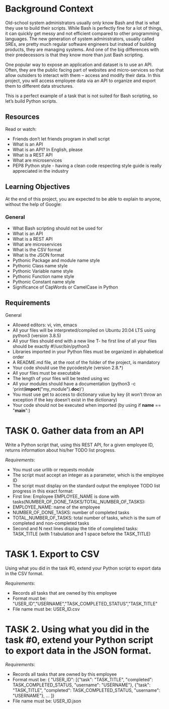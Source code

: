 # Background Context


Old-school system administrators usually only know Bash and that is what they use to build their scripts. While Bash is perfectly fine for a lot of things, it can quickly get messy and not efficient compared to other programming languages. The new generation of system administrators, usually called SREs, are pretty much regular software engineers but instead of building products, they are managing systems. And one of the big differences with their predecessors is that they know more than just Bash scripting.

One popular way to expose an application and dataset is to use an API. Often, they are the public facing part of websites and micro-services so that allow outsiders to interact with them – access and modify their data. In this project, you will access employee data via an API to organize and export them to different data structures.

This is a perfect example of a task that is not suited for Bash scripting, so let’s build Python scripts.

## Resources
Read or watch:

- Friends don’t let friends program in shell script
- What is an API
- What is an API? In English, please
- What is a REST API
- What are microservices
- PEP8 Python style - having a clean code respecting style guide is really appreciated in the industry

## Learning Objectives
At the end of this project, you are expected to be able to explain to anyone, without the help of Google:

### General
- What Bash scripting should not be used for
- What is an API
- What is a REST API
- What are microservices
- What is the CSV format
- What is the JSON format
- Pythonic Package and module name style
- Pythonic Class name style
- Pythonic Variable name style
- Pythonic Function name style
- Pythonic Constant name style
- Significance of CapWords or CamelCase in Python

## Requirements
General
- Allowed editors: vi, vim, emacs
- All your files will be interpreted/compiled on Ubuntu 20.04 LTS using python3 (version 3.8.5)
- All your files should end with a new line
T- he first line of all your files should be exactly #!/usr/bin/python3
- Libraries imported in your Python files must be organized in alphabetical order
- A README.md file, at the root of the folder of the project, is mandatory
- Your code should use the pycodestyle (version 2.8.*)
- All your files must be executable
- The length of your files will be tested using wc
- All your modules should have a documentation (python3 -c 'print(__import__("my_module").__doc__)')
- You must use get to access to dictionary value by key (it won’t throw an exception if the key doesn’t exist in the dictionary)
- Your code should not be executed when imported (by using if __name__ == "__main__":)

# TASK 0. Gather data from an API

Write a Python script that, using this REST API, for a given employee ID, returns information about his/her TODO list progress.

*Requirements*:

- You must use urllib or requests module
- The script must accept an integer as a parameter, which is the employee ID
- The script must display on the standard output the employee TODO list progress in this exact format:
- First line: Employee EMPLOYEE_NAME is done with tasks(NUMBER_OF_DONE_TASKS/TOTAL_NUMBER_OF_TASKS):
- EMPLOYEE_NAME: name of the employee
- NUMBER_OF_DONE_TASKS: number of completed tasks
- TOTAL_NUMBER_OF_TASKS: total number of tasks, which is the sum of completed and non-completed tasks
- Second and N next lines display the title of completed tasks: TASK_TITLE (with 1 tabulation and 1 space before the TASK_TITLE)

# TASK 1. Export to CSV

Using what you did in the task #0, extend your Python script to export data in the CSV format.

*Requirements*:

- Records all tasks that are owned by this employee
- Format must be: "USER_ID","USERNAME","TASK_COMPLETED_STATUS","TASK_TITLE"
- File name must be: USER_ID.csv

# TASK 2. Using what you did in the task #0, extend your Python script to export data in the JSON format.

*Requirements*:

- Records all tasks that are owned by this employee
- Format must be: { "USER_ID": [{"task": "TASK_TITLE", "completed": TASK_COMPLETED_STATUS, "username": "USERNAME"}, {"task": "TASK_TITLE", "completed": TASK_COMPLETED_STATUS, "username": "USERNAME"}, ... ]}
- File name must be: USER_ID.json